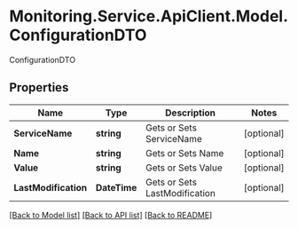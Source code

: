 # Monitoring.Service.ApiClient.Model.ConfigurationDTO
ConfigurationDTO

## Properties

Name | Type | Description | Notes
------------ | ------------- | ------------- | -------------
**ServiceName** | **string** | Gets or Sets ServiceName | [optional] 
**Name** | **string** | Gets or Sets Name | [optional] 
**Value** | **string** | Gets or Sets Value | [optional] 
**LastModification** | **DateTime** | Gets or Sets LastModification | [optional] 

[[Back to Model list]](../README.md#documentation-for-models) [[Back to API list]](../README.md#documentation-for-api-endpoints) [[Back to README]](../README.md)

